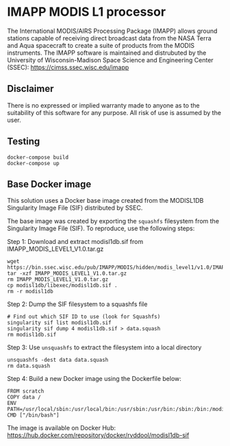 # IMAPP MODIS L1 processor
The International MODIS/AIRS Processing Package (IMAPP) allows ground stations capable of receiving direct broadcast data from the NASA Terra and Aqua spacecraft to create a suite of products from the MODIS instruments. The IMAPP software is maintained and distrubuted by the University of Wisconsin-Madison Space Science and Engineering Center (SSEC): https://cimss.ssec.wisc.edu/imapp

## Disclaimer

There is no expressed or implied warranty made to anyone as to the suitability of this software
for any purpose. All risk of use is assumed by the user. 


## Testing

```
docker-compose build
docker-compose up
```

## Base Docker image

This solution uses a Docker base image created from the MODISL1DB Singularity Image File (SIF) distributed by SSEC.

The base image was created by exporting the `squashfs` filesystem from the Singularity Image File (SIF). To reproduce, use the following steps:

Step 1: Download and extract modisl1db.sif from IMAPP_MODIS_LEVEL1_V1.0.tar.gz
```
wget https://bin.ssec.wisc.edu/pub/IMAPP/MODIS/hidden/modis_level1/v1.0/IMAPP_MODIS_LEVEL1_V1.0.tar.gz
tar -xzf IMAPP_MODIS_LEVEL1_V1.0.tar.gz
rm IMAPP_MODIS_LEVEL1_V1.0.tar.gz
cp modisl1db/libexec/modisl1db.sif .
rm -r modisl1db
```

Step 2: Dump the SIF filesystem to a squashfs file 
```
# Find out which SIF ID to use (look for Squashfs)
singularity sif list modisl1db.sif
singularity sif dump 4 modisl1db.sif > data.squash
rm modisl1db.sif
```

Step 3: Use `unsquashfs` to extract the filesystem into a local directory
```
unsquashfs -dest data data.squash
rm data.squash
```

Step 4: Build a new Docker image using the Dockerfile below:

```
FROM scratch
COPY data /
ENV PATH=/usr/local/sbin:/usr/local/bin:/usr/sbin:/usr/bin:/sbin:/bin:/modisl1db/bin
CMD ["/bin/bash"]
```

The image is available on Docker Hub: https://hub.docker.com/repository/docker/rvddool/modisl1db-sif
